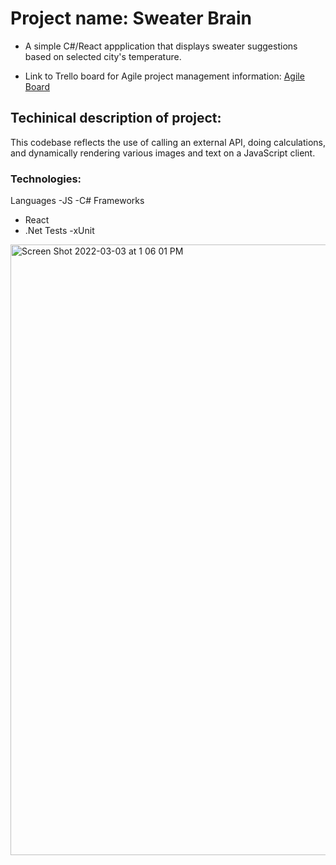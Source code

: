 # Project name: Sweater Brain
- A simple C#/React appplication that displays sweater suggestions based on selected city's temperature. 

- Link to Trello board for Agile project management information: 
[Agile Board](https://trello.com/b/s4tz37nX/sweater-brain)

## Techinical description of project: 
This codebase reflects the use of calling an external API, doing calculations, and dynamically rendering various images and text on a JavaScript client. 

### Technologies: 
Languages
-JS
-C#
Frameworks
- React
- .Net
Tests
-xUnit


<img width="977" alt="Screen Shot 2022-03-03 at 1 06 01 PM" src="https://user-images.githubusercontent.com/5303892/156646231-47e26ded-025e-4ced-93a8-d2adf69b23ed.png">

